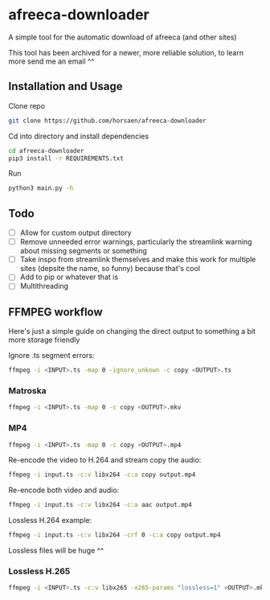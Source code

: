 # afreeca-downloader

A simple tool for the automatic download of afreeca (and other sites) 

This tool has been archived for a newer, more reliable solution, to learn more send me an email ^^

## Installation and Usage

Clone repo
```bash
git clone https://github.com/horsaen/afreeca-downloader
```

Cd into directory and install dependencies

```bash
cd afreeca-downloader
pip3 install -r REQUIREMENTS.txt
```

Run

```bash
python3 main.py -h
```

## Todo
- [ ] Allow for custom output directory
- [ ] Remove unneeded error warnings, particularly the streamlink warning about missing segments or something
- [ ] Take inspo from streamlink themselves and make this work for multiple sites (depsite the name, so funny) because that's cool
- [ ] Add to pip or whatever that is
- [ ] Multithreading

## FFMPEG workflow
Here's just a simple guide on changing the direct output to something a bit more storage friendly

Ignore .ts segment errors:

```bash
ffmpeg -i <INPUT>.ts -map 0 -ignore_unkown -c copy <OUTPUT>.ts
```

### Matroska

```bash
ffmpeg -i <INPUT>.ts -map 0 -c copy <OUTPUT>.mkv
```

### MP4

```bash
ffmpeg -i <INPUT>.ts -map 0 -c copy <OUTPUT>.mp4
```

Re-encode the video to H.264 and stream copy the audio:

```bash
ffmpeg -i input.ts -c:v libx264 -c:a copy output.mp4
```

Re-encode both video and audio:

```bash
ffmpeg -i input.ts -c:v libx264 -c:a aac output.mp4
```

Lossless H.264 example:

```bash
ffmpeg -i input.ts -c:v libx264 -crf 0 -c:a copy output.mp4
```

Lossless files will be huge ^^

### Lossless H.265

```bash
ffmpeg -i <INPUT>.ts -c:v libx265 -x265-params "lossless=1" <OUTPUT>.mkv
```
